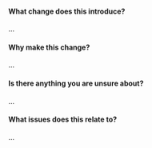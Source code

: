 <!--
A complete guide to completing the pull request template is available at
https://github.com/snout-router/.github/CONTRIBUTING.md.

Don't forget to include any relevant docs changes, if you feel comfortable doing so :)
-->

#### What change does this introduce?

...

#### Why make this change?

...

#### Is there anything you are unsure about?

...

#### What issues does this relate to?

...
